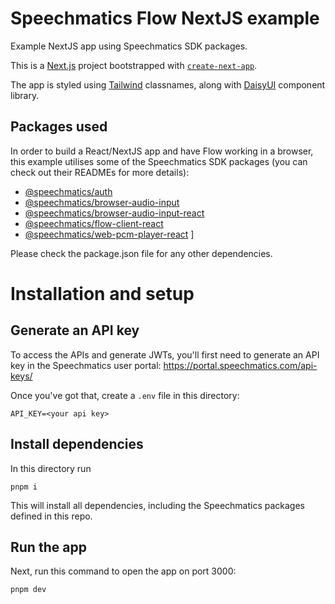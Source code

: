 # Speechmatics Flow NextJS example

Example NextJS app using Speechmatics SDK packages.

This is a [Next.js](https://nextjs.org) project bootstrapped with [`create-next-app`](https://nextjs.org/docs/app/api-reference/cli/create-next-app).

The app is styled using [Tailwind](https://tailwindcss.com/) classnames, along with [DaisyUI](https://daisyui.com/) component library.

## Packages used
In order to build a React/NextJS app and have Flow working in a browser, this example utilises some of the Speechmatics SDK packages (you can check out their READMEs for more details):

- [@speechmatics/auth](https://github.com/speechmatics/speechmatics-js-sdk/tree/main/packages/auth)
- [@speechmatics/browser-audio-input](https://github.com/speechmatics/speechmatics-js-sdk/tree/main/packages/browser-audio-input)
- [@speechmatics/browser-audio-input-react](https://github.com/speechmatics/speechmatics-js-sdk/tree/main/packages/browser-audio-input-react)
- [@speechmatics/flow-client-react](https://github.com/speechmatics/speechmatics-js-sdk/tree/main/packages/flow-client-react)
- [@speechmatics/web-pcm-player-react](https://github.com/speechmatics/speechmatics-js-sdk/tree/main/packages/web-pcm-player-react)
]

Please check the package.json file for any other dependencies.

# Installation and setup

## Generate an API key

To access the APIs and generate JWTs, you'll first need to generate an API key in the Speechmatics  user portal: https://portal.speechmatics.com/api-keys/

Once you've got that, create a `.env` file in this directory:

```
API_KEY=<your api key>
```

## Install dependencies

In this directory run

```
pnpm i
```

This will install all dependencies, including the Speechmatics packages defined in this repo.

## Run the app

Next, run this command to open the app on port 3000:

```
pnpm dev
```
